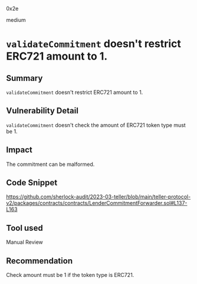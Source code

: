 0x2e

medium

# `validateCommitment` doesn't restrict ERC721 amount to 1.

## Summary

`validateCommitment` doesn't restrict ERC721 amount to 1.

## Vulnerability Detail

`validateCommitment` doesn't check the amount of ERC721 token type must be 1.

## Impact

The commitment can be malformed.

## Code Snippet

https://github.com/sherlock-audit/2023-03-teller/blob/main/teller-protocol-v2/packages/contracts/contracts/LenderCommitmentForwarder.sol#L137-L163

## Tool used

Manual Review

## Recommendation

Check amount must be 1 if the token type is ERC721.
